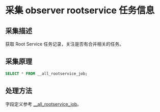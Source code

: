 # 采集 observer rootservice 任务信息

## 采集描述

获取 Root Service 任务记录，关注是否有合并相关的任务。

## 采集原理

```sql
SELECT * FROM __all_rootservice_job;
```

## 处理方法

字段定义参考 [__all_rootservice_job](https://www.oceanbase.com/docs/enterprise-oceanbase-database-cn-1000000000008730)。

